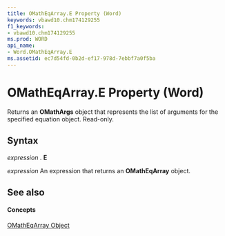```yaml
---
title: OMathEqArray.E Property (Word)
keywords: vbawd10.chm174129255
f1_keywords:
- vbawd10.chm174129255
ms.prod: WORD
api_name:
- Word.OMathEqArray.E
ms.assetid: ec7d54fd-0b2d-ef17-978d-7ebbf7a0f5ba
---
```



# OMathEqArray.E Property (Word)

Returns an  **OMathArgs** object that represents the list of arguments for the specified equation object. Read-only.


## Syntax

 _expression_ . **E**

 _expression_ An expression that returns an **OMathEqArray** object.


## See also


#### Concepts


[OMathEqArray Object](omatheqarray-object-word.md)

